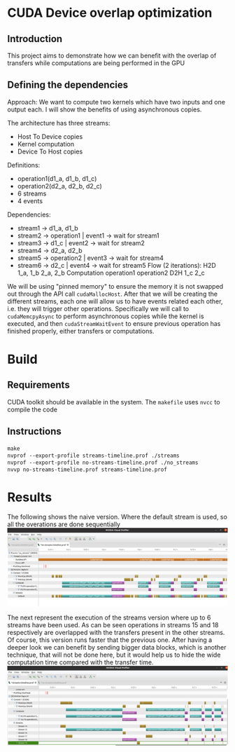 # CUDA Device overlap optimization
## Introduction
This project aims to demonstrate how we can benefit with the overlap of transfers while computations are being performed in the GPU

## Defining the dependencies
Approach:
We want to compute two kernels which have two inputs and one
output each. I will show the benefits of using asynchronous
copies.

The architecture has three streams:
* Host To Device copies
* Kernel computation
* Device To Host copies

Definitions:
* operation1(d1_a, d1_b, d1_c)
* operation2(d2_a, d2_b, d2_c)
* 6 streams
* 4 events

Dependencies:
  * stream1 -> d1_a, d1_b
  * stream2 -> operation1 | event1 -> wait for stream1
  * stream3 -> d1_c | event2 -> wait for stream2
  * stream4 -> d2_a, d2_b
  * stream5 -> operation2 | event3 -> wait for stream4
  * stream6 -> d2_c | event4 -> wait for stream5 
Flow (2 iterations):
  H2D          1_a, 1_b  2_a, 2_b 
  Computation            operation1 operation2
  D2H                               1_c        2_c

We will be using "pinned memory" to ensure the memory it is not swapped out through the API call `cudaMallocHost`. After that we will be creating the different streams, each one will allow us to have events related each other, i.e. they will trigger other operations. Specifically we will call to `cudaMemcpyAsync` to perform asynchronous copies while the kernel is executed, and then `cudaStreamWaitEvent` to ensure previous operation has finished properly, either transfers or computations.


# Build
## Requirements
CUDA toolkit should be available in the system. The `makefile` uses `nvcc` to compile the code

## Instructions
```
make
nvprof --export-profile streams-timeline.prof ./streams
nvprof --export-profile no-streams-timeline.prof ./no_streams
nvvp no-streams-timeline.prof streams-timeline.prof
```

# Results

The following shows the naive version. Where the default stream is used, so all the overations are done sequentially
<img title="CUDA No Streams" src="cuda-jetson-no-streams.png">

The next represent the execution of the streams version where up to 6 streams have been used. As can be seen operations in streams 15 and 18 respectively are overlapped with the transfers present in the other streams. Of course, this version runs faster that the previous one.
After having a deeper look we can benefit by sending bigger data blocks, which is another technique, that will not be done here, but it would help us to hide the wide computation time compared with the transfer time. 
<img title="CUDA Streams" src="cuda-jetson-streams.png">